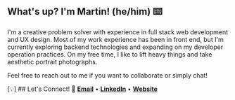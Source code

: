 ## What's up? I'm Martin! (he/him) 	⌨️
I'm a creative problem solver with experience in full stack web development and UX design. Most of my work experience has been in front end, but I'm currently exploring backend technologies and expanding on my developer operation practices. On my free time, I like to lift heavy things and take aesthetic portrait photographs. 

Feel free to reach out to me if you want to collaborate or simply chat! 

[💡] ## Let's Connect! 🤝
[__Email__](https://mailto:martinremags@gmail.com) • [__LinkedIn__](https://www.linkedin.com/martinmags) • [__Website__](https://martinmags.github.io/)



<!--
**martinmags/martinmags** is a ✨ _special_ ✨ repository because its `README.md` (this file) appears on your GitHub profile.

Here are some ideas to get you started:

- 🔭 I’m currently working on ...
- 🌱 I’m currently learning ...
- 👯 I’m looking to collaborate on ...
- 🤔 I’m looking for help with ...
- 💬 Ask me about ...
- 📫 How to reach me: ...
- 😄 Pronouns: ...
- ⚡ Fun fact: ...
-->
